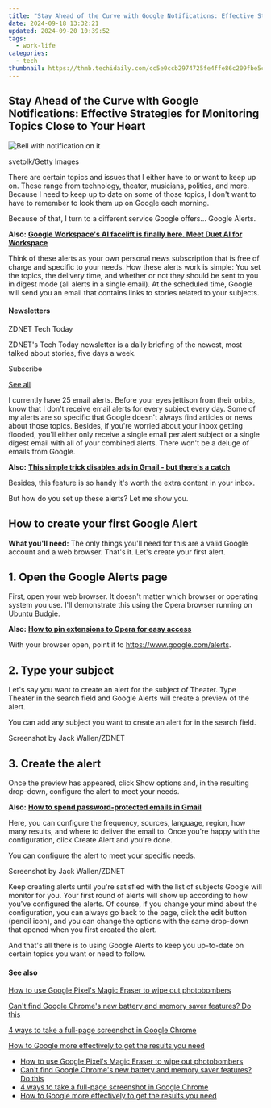 ```yaml
---
title: "Stay Ahead of the Curve with Google Notifications: Effective Strategies for Monitoring Topics Close to Your Heart"
date: 2024-09-18 13:32:21
updated: 2024-09-20 10:39:52
tags:
  - work-life
categories:
  - tech
thumbnail: https://thmb.techidaily.com/cc5e0ccb2974725fe4ffe86c209fbe5c027a26cc8f4a4bedddf4dd27e4096c3f.jpg
---
```


## Stay Ahead of the Curve with Google Notifications: Effective Strategies for Monitoring Topics Close to Your Heart

![Bell with notification on it](https://www.zdnet.com/a/img/resize/9f3a90e2acea5b0453067d0ed458ea7a5a994133/2023/08/29/b750aa83-0d53-4305-b372-1fae9dd9c17f/gettyimages-1333212287.jpg?auto=webp&width=1280)

svetolk/Getty Images

There are certain topics and issues that I either have to or want to keep up on. These range from technology, theater, musicians, politics, and more. Because I need to keep up to date on some of those topics, I don't want to have to remember to look them up on Google each morning. 

Because of that, I turn to a different service Google offers… Google Alerts. 

**Also:** [**Google Workspace's AI facelift is finally here. Meet Duet AI for Workspace**](https://www.zdnet.com/article/google-workspaces-ai-facelift-is-finally-here-meet-duet-ai-for-workspace/)

Think of these alerts as your own personal news subscription that is free of charge and specific to your needs. How these alerts work is simple: You set the topics, the delivery time, and whether or not they should be sent to you in digest mode (all alerts in a single email). At the scheduled time, Google will send you an email that contains links to stories related to your subjects. 

#### Newsletters

ZDNET Tech Today

ZDNET's Tech Today newsletter is a daily briefing of the newest, most talked about stories, five days a week.

 Subscribe

[See all](https://www.zdnet.com/newsletters/)

I currently have 25 email alerts. Before your eyes jettison from their orbits, know that I don't receive email alerts for every subject every day. Some of my alerts are so specific that Google doesn't always find articles or news about those topics. Besides, if you're worried about your inbox getting flooded, you'll either only receive a single email per alert subject or a single digest email with all of your combined alerts. There won't be a deluge of emails from Google.

**Also:** [**This simple trick disables ads in Gmail - but there's a catch**](https://www.zdnet.com/home-and-office/work-life/this-simple-trick-disables-ads-in-gmail-but-theres-a-catch/)

Besides, this feature is so handy it's worth the extra content in your inbox.

But how do you set up these alerts? Let me show you.

## How to create your first Google Alert

**What you'll need:** The only things you'll need for this are a valid Google account and a web browser. That's it. Let's create your first alert.

## 1\. Open the Google Alerts page

First, open your web browser. It doesn't matter which browser or operating system you use. I'll demonstrate this using the Opera browser running on [Ubuntu Budgie](https://www.zdnet.com/article/this-official-ubuntu-spin-might-be-just-be-the-perfect-intro-to-linux/). 

**Also:** [**How to pin extensions to Opera for easy access**](https://www.zdnet.com/home-and-office/work-life/how-to-pin-extensions-to-opera-for-easy-access/) 

With your browser open, point it to <https://www.google.com/alerts>. 

## 2\. Type your subject

Let's say you want to create an alert for the subject of Theater. Type Theater in the search field and Google Alerts will create a preview of the alert.

You can add any subject you want to create an alert for in the search field.

Screenshot by Jack Wallen/ZDNET

## 3\. Create the alert

Once the preview has appeared, click Show options and, in the resulting drop-down, configure the alert to meet your needs. 

**Also:** [**How to spend password-protected emails in Gmail**](https://www.zdnet.com/article/how-to-send-password-protected-emails-in-gmail/)

Here, you can configure the frequency, sources, language, region, how many results, and where to deliver the email to. Once you're happy with the configuration, click Create Alert and you're done. 

You can configure the alert to meet your specific needs.

Screenshot by Jack Wallen/ZDNET

Keep creating alerts until you're satisfied with the list of subjects Google will monitor for you. Your first round of alerts will show up according to how you've configured the alerts. Of course, if you change your mind about the configuration, you can always go back to the page, click the edit button (pencil icon), and you can change the options with the same drop-down that opened when you first created the alert.

And that's all there is to using Google Alerts to keep you up-to-date on certain topics you want or need to follow.

#### See also

[How to use Google Pixel's Magic Eraser to wipe out photobombers](https://www.zdnet.com/article/how-to-use-magic-eraser-on-the-google-pixel/ "How to use Google Pixel's Magic Eraser to wipe out photobombers")

[Can't find Google Chrome's new battery and memory saver features? Do this](https://www.zdnet.com/article/cant-find-google-chromes-new-battery-and-memory-saver-features-do-this/ "Can't find Google Chrome's new battery and memory saver features? Do this")

[4 ways to take a full-page screenshot in Google Chrome](https://www.zdnet.com/article/how-to-take-a-full-page-screenshot-in-google-chrome/ "4 ways to take a full-page screenshot in Google Chrome")

[How to Google more effectively to get the results you need](https://www.zdnet.com/article/how-to-use-google-search-more-effectively-to-get-the-results-you-need/ "How to Google more effectively to get the results you need")

* [How to use Google Pixel's Magic Eraser to wipe out photobombers](https://www.zdnet.com/article/how-to-use-magic-eraser-on-the-google-pixel/ "How to use Google Pixel's Magic Eraser to wipe out photobombers")
* [Can't find Google Chrome's new battery and memory saver features? Do this](https://www.zdnet.com/article/cant-find-google-chromes-new-battery-and-memory-saver-features-do-this/ "Can't find Google Chrome's new battery and memory saver features? Do this")
* [4 ways to take a full-page screenshot in Google Chrome](https://www.zdnet.com/article/how-to-take-a-full-page-screenshot-in-google-chrome/ "4 ways to take a full-page screenshot in Google Chrome")
* [How to Google more effectively to get the results you need](https://www.zdnet.com/article/how-to-use-google-search-more-effectively-to-get-the-results-you-need/ "How to Google more effectively to get the results you need")

<ins class="adsbygoogle"
     style="display:block"
     data-ad-format="autorelaxed"
     data-ad-client="ca-pub-7571918770474297"
     data-ad-slot="1223367746"></ins>



<ins class="adsbygoogle"
     style="display:block"
     data-ad-client="ca-pub-7571918770474297"
     data-ad-slot="8358498916"
     data-ad-format="auto"
     data-full-width-responsive="true"></ins>
